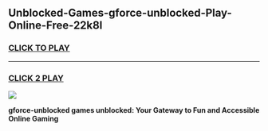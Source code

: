 
## Unblocked-Games-gforce-unblocked-Play-Online-Free-22k8l
<h3>
<a href="https://premium76.site?title=gforce-unblocked&ref=26A">CLICK TO PLAY</a></h3>
<hr>

<h3>
<a href="https://premium76.site?title=gforce-unblocked&ref=26A">CLICK 2 PLAY</a>
  
</h3>

<a href="https://premium76.site?title=gforce-unblocked&ref=26A"><img src="https://clearcache.store/games.png"></a>


**gforce-unblocked games unblocked: Your Gateway to Fun and Accessible Online Gaming**
